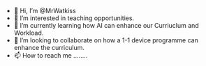- 👋 Hi, I’m @MrWatkiss
- 👀 I’m interested in teaching opportunities.
- 🌱 I’m currently learning how AI can enhance our Curriuclum and Workload.
- 💞️ I’m looking to collaborate on how a 1-1 device programme can enhance the curriculum.
- 📫 How to reach me ........

<!---
MrWatkiss/MrWatkiss is a ✨ special ✨ repository because its `README.md` (this file) appears on your GitHub profile.
You can click the Preview link to take a look at your changes.
--->
